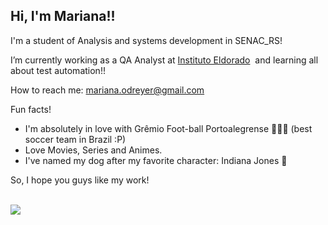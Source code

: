 <h2>Hi, I'm Mariana!!</h2> 

I'm a student of Analysis and systems development in SENAC_RS!

I’m currently working as a QA Analyst at <a href="https://www.eldorado.org.br/">Instituto Eldorado</a>&nbsp; and learning all about test automation!! 

How to reach me: mariana.odreyer@gmail.com 

Fun facts! 
 - I'm absolutely in love with Grêmio Foot-ball Portoalegrense 💙🖤🤍 (best soccer team in Brazil :P)
 - Love Movies, Series and Animes.
 - I've named my dog after my favorite character: Indiana Jones 🐶

So, I hope you guys like my work! 
<br><br> 

![](https://i.pinimg.com/originals/c4/a8/56/c4a8562a0785c5c342ee856e4b3b55ae.gif)
